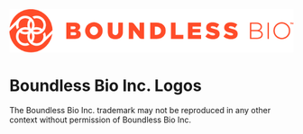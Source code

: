 <img alt="Boundless Bio Inc. Logo" src="BB_Logo_orange_RGB_small.png" title="Boundless Bio Inc. Logo" />

# Boundless Bio Inc. Logos
The Boundless Bio Inc. trademark may not be reproduced in any other context without permission of Boundless Bio Inc.